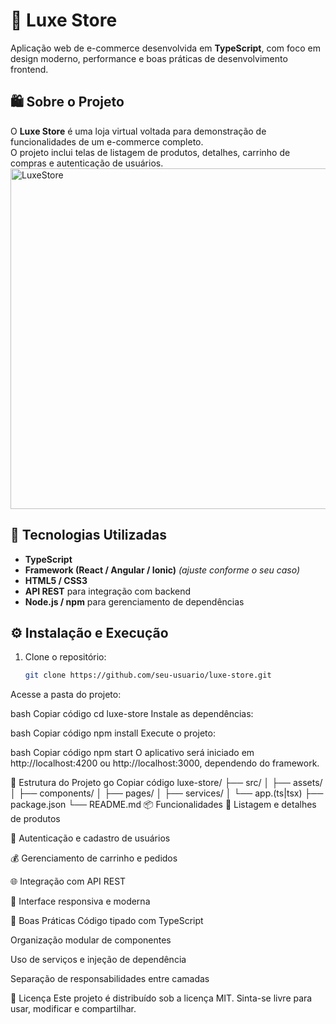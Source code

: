 # 💎 Luxe Store

Aplicação web de e-commerce desenvolvida em **TypeScript**, com foco em design moderno, performance e boas práticas de desenvolvimento frontend.

## 🛍️ Sobre o Projeto

O **Luxe Store** é uma loja virtual voltada para demonstração de funcionalidades de um e-commerce completo.  
O projeto inclui telas de listagem de produtos, detalhes, carrinho de compras e autenticação de usuários.
<img width="1337" height="545" alt="LuxeStore" src="https://github.com/user-attachments/assets/13704481-9bf0-460c-a123-491c4e49d7e0" />


## 🚀 Tecnologias Utilizadas

- **TypeScript**
- **Framework (React / Angular / Ionic)** *(ajuste conforme o seu caso)*
- **HTML5 / CSS3**
- **API REST** para integração com backend
- **Node.js / npm** para gerenciamento de dependências

## ⚙️ Instalação e Execução

1. Clone o repositório:

   ```bash
   git clone https://github.com/seu-usuario/luxe-store.git
Acesse a pasta do projeto:

bash
Copiar código
cd luxe-store
Instale as dependências:

bash
Copiar código
npm install
Execute o projeto:

bash
Copiar código
npm start
O aplicativo será iniciado em http://localhost:4200 ou http://localhost:3000, dependendo do framework.

🧩 Estrutura do Projeto
go
Copiar código
luxe-store/
├── src/
│   ├── assets/
│   ├── components/
│   ├── pages/
│   ├── services/
│   └── app.(ts|tsx)
├── package.json
└── README.md
📦 Funcionalidades
🛒 Listagem e detalhes de produtos

👤 Autenticação e cadastro de usuários

💰 Gerenciamento de carrinho e pedidos

🌐 Integração com API REST

💅 Interface responsiva e moderna

🧠 Boas Práticas
Código tipado com TypeScript

Organização modular de componentes

Uso de serviços e injeção de dependência

Separação de responsabilidades entre camadas

🧾 Licença
Este projeto é distribuído sob a licença MIT.
Sinta-se livre para usar, modificar e compartilhar.
